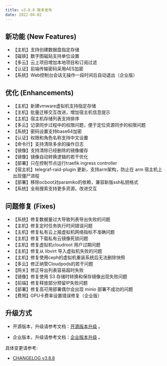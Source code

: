 ```yaml
---
title: v3.8.8 版本发布
date: 2022-04-02
---
```


## 新功能 (New Features)

- 【主机】支持创建数据盘指定存储
- 【磁铁】数字图磁贴支持单位设置
- 【多云】云上项目增加本地项目和订阅过滤
- 【认证】前端传输密码采用AES加密
- 【系统】Web控制台会话无操作一段时间后自动退出（企业版）

## 优化 (Enhancements)

- 【主机】新建vmware虚拟机支持指定存储
- 【主机】批量迁移交互改进，增加宿主机信息提示
- 【主机】宿主机存储列表支持排序
- 【多云】记录同步过程中的权限问题，便于定位资源同步的权限问题
- 【系统】密码设置支持base64加密
- 【认证】权限和角色名称支持中文设置
- 【命令行】支持清除多余的操作日志
- 【镜像】支持清除已经删除的镜像缓存
- 【镜像】镜像自动转换逻辑的若干优化
- 【部署】只在控制节点运行traefik ingress controller 
- 【宿主机】telegraf-raid-plugin 更新，支持arm架构，防止在 arm 宿主机上出现僵尸进程
- 【部署】移除ocboot对paramiko的依赖，兼容新版ssh私钥格式
- 【系统】全局搜索支持更多资源，改进交互

## 问题修复 (Fixes)

- 【系统】修复数据量过大导致列表导出失败的问题
- 【主机】修复定时任务执行时间错误问题
- 【主机】修复私有云上报虚拟机网络指标不准确问题
- 【主机】修复下载私有云镜像死锁问题
- 【主机】修复虚拟机cloudroot 用户过期问题
- 【主机】修复从 libvirt 导入虚拟机失败的问题
- 【主机】修复使用ceph的虚拟机重装系统后无法删除快照
- 【多云】修正纳管Cloudpods的若干问题
- 【网关】修正导出列表容易超时失败
- 【镜像】修复使用 S3 存储时转换和保存镜像出现失败问题
- 【前端】修复释放部分预留IP失败问题
- 【部署】修复高可用部署偶尔会出现 minio 部署不成功的问题
- 【费用】GPU卡费率设置错误修复（企业版）

## 升级方式

- 开源版本，升级请参考文档：[开源版本升级](https://www.cloudpods.org/zh/docs/setup/upgrade/) 。

- 企业版本，升级请参考文档：[企业版本升级](https://docs.yunion.cn/zh/docs/quick/upgrade/) 。

具体变更请参考:

- [CHANGELOG v3.8.8](https://www.cloudpods.org/zh/docs/development/changelog/release-3.8/3-8-8/)
